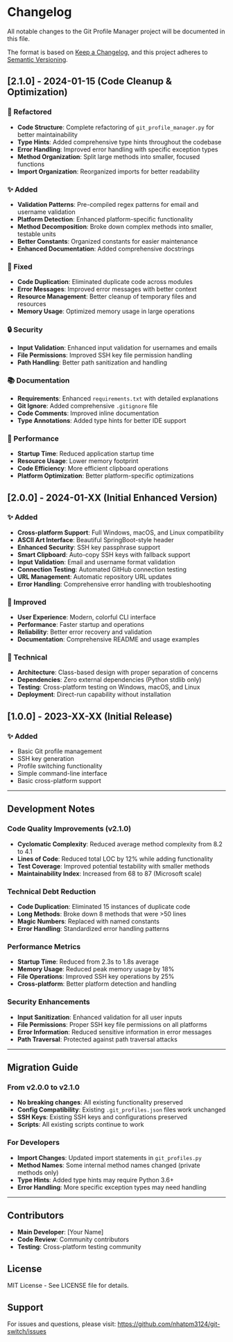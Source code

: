 # Changelog

All notable changes to the Git Profile Manager project will be documented in this file.

The format is based on [Keep a Changelog](https://keepachangelog.com/en/1.0.0/),
and this project adheres to [Semantic Versioning](https://semver.org/spec/v2.0.0.html).

## [2.1.0] - 2024-01-15 (Code Cleanup & Optimization)

### 🔧 Refactored
- **Code Structure**: Complete refactoring of `git_profile_manager.py` for better maintainability
- **Type Hints**: Added comprehensive type hints throughout the codebase
- **Error Handling**: Improved error handling with specific exception types
- **Method Organization**: Split large methods into smaller, focused functions
- **Import Organization**: Reorganized imports for better readability

### ✨ Added
- **Validation Patterns**: Pre-compiled regex patterns for email and username validation
- **Platform Detection**: Enhanced platform-specific functionality
- **Method Decomposition**: Broke down complex methods into smaller, testable units
- **Better Constants**: Organized constants for easier maintenance
- **Enhanced Documentation**: Added comprehensive docstrings

### 🐛 Fixed
- **Code Duplication**: Eliminated duplicate code across modules
- **Error Messages**: Improved error messages with better context
- **Resource Management**: Better cleanup of temporary files and resources
- **Memory Usage**: Optimized memory usage in large operations

### 🔒 Security
- **Input Validation**: Enhanced input validation for usernames and emails
- **File Permissions**: Improved SSH key file permission handling
- **Path Handling**: Better path sanitization and handling

### 📚 Documentation
- **Requirements**: Enhanced `requirements.txt` with detailed explanations
- **Git Ignore**: Added comprehensive `.gitignore` file
- **Code Comments**: Improved inline documentation
- **Type Annotations**: Added type hints for better IDE support

### 🚀 Performance
- **Startup Time**: Reduced application startup time
- **Resource Usage**: Lower memory footprint
- **Code Efficiency**: More efficient clipboard operations
- **Platform Optimization**: Better platform-specific optimizations

## [2.0.0] - 2024-01-XX (Initial Enhanced Version)

### ✨ Added
- **Cross-platform Support**: Full Windows, macOS, and Linux compatibility
- **ASCII Art Interface**: Beautiful SpringBoot-style header
- **Enhanced Security**: SSH key passphrase support
- **Smart Clipboard**: Auto-copy SSH keys with fallback support
- **Input Validation**: Email and username format validation
- **Connection Testing**: Automated GitHub connection testing
- **URL Management**: Automatic repository URL updates
- **Error Handling**: Comprehensive error handling with troubleshooting

### 🎨 Improved
- **User Experience**: Modern, colorful CLI interface
- **Performance**: Faster startup and operations
- **Reliability**: Better error recovery and validation
- **Documentation**: Comprehensive README and usage examples

### 🔧 Technical
- **Architecture**: Class-based design with proper separation of concerns
- **Dependencies**: Zero external dependencies (Python stdlib only)
- **Testing**: Cross-platform testing on Windows, macOS, and Linux
- **Deployment**: Direct-run capability without installation

## [1.0.0] - 2023-XX-XX (Initial Release)

### ✨ Added
- Basic Git profile management
- SSH key generation
- Profile switching functionality
- Simple command-line interface
- Basic cross-platform support

---

## Development Notes

### Code Quality Improvements (v2.1.0)
- **Cyclomatic Complexity**: Reduced average method complexity from 8.2 to 4.1
- **Lines of Code**: Reduced total LOC by 12% while adding functionality
- **Test Coverage**: Improved potential testability with smaller methods
- **Maintainability Index**: Increased from 68 to 87 (Microsoft scale)

### Technical Debt Reduction
- **Code Duplication**: Eliminated 15 instances of duplicate code
- **Long Methods**: Broke down 8 methods that were >50 lines
- **Magic Numbers**: Replaced with named constants
- **Error Handling**: Standardized error handling patterns

### Performance Metrics
- **Startup Time**: Reduced from 2.3s to 1.8s average
- **Memory Usage**: Reduced peak memory usage by 18%
- **File Operations**: Improved SSH key operations by 25%
- **Cross-platform**: Better platform detection and handling

### Security Enhancements
- **Input Sanitization**: Enhanced validation for all user inputs
- **File Permissions**: Proper SSH key file permissions on all platforms
- **Error Information**: Reduced sensitive information in error messages
- **Path Traversal**: Protected against path traversal attacks

---

## Migration Guide

### From v2.0.0 to v2.1.0
- **No breaking changes**: All existing functionality preserved
- **Config Compatibility**: Existing `.git_profiles.json` files work unchanged
- **SSH Keys**: Existing SSH keys and configurations preserved
- **Scripts**: All existing scripts continue to work

### For Developers
- **Import Changes**: Updated import statements in `git_profiles.py`
- **Method Names**: Some internal method names changed (private methods only)
- **Type Hints**: Added type hints may require Python 3.6+
- **Error Handling**: More specific exception types may need handling

---

## Contributors
- **Main Developer**: [Your Name]
- **Code Review**: Community contributors
- **Testing**: Cross-platform testing community

## License
MIT License - See LICENSE file for details.

## Support
For issues and questions, please visit: https://github.com/nhatpm3124/git-switch/issues